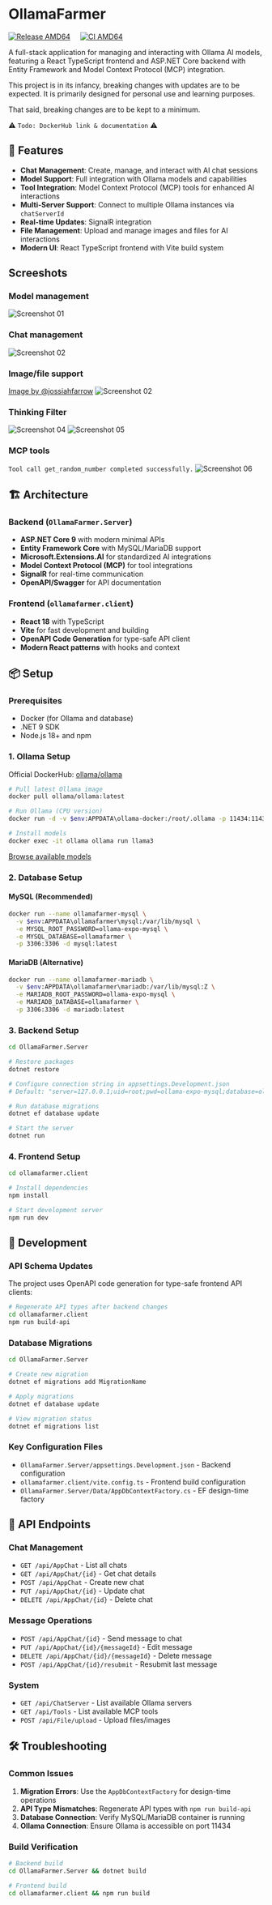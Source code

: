 
# OllamaFarmer

[![Release AMD64](https://github.com/Merp4/OllamaFarmer/actions/workflows/docker-release-amd64.yml/badge.svg)](https://github.com/Merp4/OllamaFarmer/actions/workflows/docker-release-amd64.yml)
&nbsp;&nbsp;&nbsp;
[![CI AMD64](https://github.com/Merp4/OllamaFarmer/actions/workflows/docker-ci-amd64.yml/badge.svg)](https://github.com/Merp4/OllamaFarmer/actions/workflows/docker-ci-amd64.yml)

A full-stack application for managing and interacting with Ollama AI models, featuring a React TypeScript frontend and ASP.NET Core backend with Entity Framework and Model Context Protocol (MCP) integration.

This project is in its infancy, breaking changes with updates are to be expected. It is primarily designed for personal use and learning purposes.

That said, breaking changes are to be kept to a minimum.

⚠️ `Todo: DockerHub link & documentation` ⚠️

## 🚀 Features

- **Chat Management**: Create, manage, and interact with AI chat sessions
- **Model Support**: Full integration with Ollama models and capabilities
- **Tool Integration**: Model Context Protocol (MCP) tools for enhanced AI interactions
- **Multi-Server Support**: Connect to multiple Ollama instances via `chatServerId`
- **Real-time Updates**: SignalR integration
- **File Management**: Upload and manage images and files for AI interactions
- **Modern UI**: React TypeScript frontend with Vite build system

## Screeshots

### Model management

![Screenshot 01](docs/screenshot_01.png)

### Chat management

![Screenshot 02](docs/screenshot_02.png)

### Image/file support

[Image by @jossiahfarrow](https://www.pexels.com/@josiahfarrow/)
![Screenshot 02](docs/screenshot_03_josiahfarrow.png)

### Thinking Filter

![Screenshot 04](docs/screenshot_04.png)
![Screenshot 05](docs/screenshot_05.png)

### MCP tools

`Tool call get_random_number completed successfully.`
![Screenshot 06](image.png)

## 🏗️ Architecture

### Backend (`OllamaFarmer.Server`)

- **ASP.NET Core 9** with modern minimal APIs
- **Entity Framework Core** with MySQL/MariaDB support
- **Microsoft.Extensions.AI** for standardized AI integrations
- **Model Context Protocol (MCP)** for tool integrations
- **SignalR** for real-time communication
- **OpenAPI/Swagger** for API documentation

### Frontend (`ollamafarmer.client`)

- **React 18** with TypeScript
- **Vite** for fast development and building
- **OpenAPI Code Generation** for type-safe API client
- **Modern React patterns** with hooks and context

## 📦 Setup

### Prerequisites

- Docker (for Ollama and database)
- .NET 9 SDK
- Node.js 18+ and npm

### 1. Ollama Setup

Official DockerHub: [ollama/ollama](https://hub.docker.com/r/ollama/ollama)

```bash
# Pull latest Ollama image
docker pull ollama/ollama:latest

# Run Ollama (CPU version)
docker run -d -v $env:APPDATA\ollama-docker:/root/.ollama -p 11434:11434 --name ollama ollama/ollama:latest

# Install models
docker exec -it ollama ollama run llama3
```

[Browse available models](https://ollama.com/library)

### 2. Database Setup

#### MySQL (Recommended)

```bash
docker run --name ollamafarmer-mysql \
  -v $env:APPDATA\ollamafarmer\mysql:/var/lib/mysql \
  -e MYSQL_ROOT_PASSWORD=ollama-expo-mysql \
  -e MYSQL_DATABASE=ollamafarmer \
  -p 3306:3306 -d mysql:latest
```

#### MariaDB (Alternative)

```bash
docker run --name ollamafarmer-mariadb \
  -v $env:APPDATA\ollamafarmer\mariadb:/var/lib/mysql:Z \
  -e MARIADB_ROOT_PASSWORD=ollama-expo-mysql \
  -e MARIADB_DATABASE=ollamafarmer \
  -p 3306:3306 -d mariadb:latest
```

### 3. Backend Setup

```bash
cd OllamaFarmer.Server

# Restore packages
dotnet restore

# Configure connection string in appsettings.Development.json
# Default: "server=127.0.0.1;uid=root;pwd=ollama-expo-mysql;database=ollamafarmer"

# Run database migrations
dotnet ef database update

# Start the server
dotnet run
```

### 4. Frontend Setup

```bash
cd ollamafarmer.client

# Install dependencies
npm install

# Start development server
npm run dev
```

## 🔧 Development

### API Schema Updates

The project uses OpenAPI code generation for type-safe frontend API clients:

```bash
# Regenerate API types after backend changes
cd ollamafarmer.client
npm run build-api
```

### Database Migrations

```bash
cd OllamaFarmer.Server

# Create new migration
dotnet ef migrations add MigrationName

# Apply migrations
dotnet ef database update

# View migration status
dotnet ef migrations list
```

### Key Configuration Files

- `OllamaFarmer.Server/appsettings.Development.json` - Backend configuration
- `ollamafarmer.client/vite.config.ts` - Frontend build configuration
- `OllamaFarmer.Server/Data/AppDbContextFactory.cs` - EF design-time factory

## 🔗 API Endpoints

### Chat Management

- `GET /api/AppChat` - List all chats
- `GET /api/AppChat/{id}` - Get chat details
- `POST /api/AppChat` - Create new chat
- `PUT /api/AppChat/{id}` - Update chat
- `DELETE /api/AppChat/{id}` - Delete chat

### Message Operations

- `POST /api/AppChat/{id}` - Send message to chat
- `PUT /api/AppChat/{id}/{messageId}` - Edit message
- `DELETE /api/AppChat/{id}/{messageId}` - Delete message
- `POST /api/AppChat/{id}/resubmit` - Resubmit last message

### System

- `GET /api/ChatServer` - List available Ollama servers
- `GET /api/Tools` - List available MCP tools
- `POST /api/File/upload` - Upload files/images

## 🛠️ Troubleshooting

### Common Issues

1. **Migration Errors**: Use the `AppDbContextFactory` for design-time operations
2. **API Type Mismatches**: Regenerate API types with `npm run build-api`
3. **Database Connection**: Verify MySQL/MariaDB container is running
4. **Ollama Connection**: Ensure Ollama is accessible on port 11434

### Build Verification

```bash
# Backend build
cd OllamaFarmer.Server && dotnet build

# Frontend build
cd ollamafarmer.client && npm run build
```

